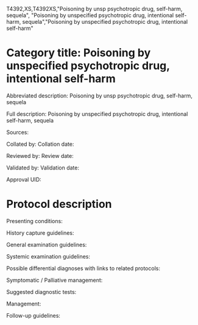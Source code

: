 T4392,XS,T4392XS,"Poisoning by unsp psychotropic drug, self-harm, sequela", "Poisoning by unspecified psychotropic drug, intentional self-harm, sequela","Poisoning by unspecified psychotropic drug, intentional self-harm"
# Category title: Poisoning by unspecified psychotropic drug, intentional self-harm

Abbreviated description: Poisoning by unsp psychotropic drug, self-harm, sequela

Full description: Poisoning by unspecified psychotropic drug, intentional self-harm, sequela

Sources:

Collated by:
Collation date:

Reviewed by:
Review date:

Validated by:
Validation date:

Approval UID:

# Protocol description

Presenting conditions:

History capture guidelines:

General examination guidelines:

Systemic examination guidelines:

Possible differential diagnoses with links to related protocols:

Symptomatic / Palliative management:

Suggested diagnostic tests:

Management:

Follow-up guidelines:
